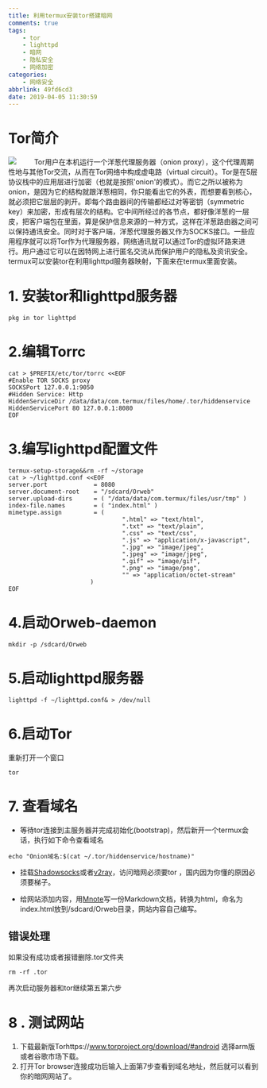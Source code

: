 ```yaml
---
title: 利用termux安装tor搭建暗网
comments: true
tags:
    - tor
    - lighttpd
    - 暗网
    - 隐私安全
    - 网络加密
categories:
    - 网络安全
abbrlink: 49fd6cd3
date: 2019-04-05 11:30:59
---
```


Tor简介
====
![](https://i.bmp.ovh/imgs/2019/04/07b5c785087abb9c.jpg)
&emsp;&emsp; Tor用户在本机运行一个洋葱代理服务器（onion proxy），这个代理周期性地与其他Tor交流，从而在Tor网络中构成虚电路（virtual circuit）。Tor是在5层协议栈中的应用层进行加密（也就是按照'onion'的模式）。而它之所以被称为onion，是因为它的结构就跟洋葱相同，你只能看出它的外表，而想要看到核心，就必须把它层层的剥开。即每个路由器间的传输都经过对等密钥（symmetric key）来加密，形成有层次的结构。它中间所经过的各节点，都好像洋葱的一层皮，把客户端包在里面，算是保护信息来源的一种方式，这样在洋葱路由器之间可以保持通讯安全。同时对于客户端，洋葱代理服务器又作为SOCKS接口。一些应用程序就可以将Tor作为代理服务器，网络通讯就可以通过Tor的虚拟环路来进行。用户通过它可以在因特网上进行匿名交流从而保护用户的隐私及资讯安全。
  termux可以安装tor在利用lighttpd服务器映射，下面来在termux里面安装。
<escape><!-- more --></escape>

# 1. 安装tor和lighttpd服务器
```
pkg in tor lighttpd 
```
# 2.编辑Torrc
```
cat > $PREFIX/etc/tor/torrc <<EOF
#Enable TOR SOCKS proxy
SOCKSPort 127.0.0.1:9050
#Hidden Service: Http
HiddenServiceDir /data/data/com.termux/files/home/.tor/hiddenservice
HiddenServicePort 80 127.0.0.1:8080
EOF
```
# 3.编写lighttpd配置文件
```
termux-setup-storage&&rm -rf ~/storage
cat > ~/lighttpd.conf <<EOF
server.port             = 8080
server.document-root    = "/sdcard/Orweb"
server.upload-dirs      = ( "/data/data/com.termux/files/usr/tmp" )
index-file.names        = ( "index.html" )
mimetype.assign         = (
                                ".html" => "text/html",
                                ".txt" => "text/plain",
                                ".css" => "text/css",
                                ".js" => "application/x-javascript",
                                ".jpg" => "image/jpeg",
                                ".jpeg" => "image/jpeg",
                                ".gif" => "image/gif",
                                ".png" => "image/png",
                                "" => "application/octet-stream"
                       )
EOF
```
# 4.启动Orweb-daemon
```
mkdir -p /sdcard/Orweb
```
# 5.启动lighttpd服务器
```
lighttpd -f ~/lighttpd.conf& > /dev/null
```
# 6.启动Tor
重新打开一个窗口
```
tor
```
# 7. 查看域名
* 等待tor连接到主服务器并完成初始化(bootstrap)，然后新开一个termux会话，执行如下命令查看域名
```
echo "Onion域名:$(cat ~/.tor/hiddenservice/hostname)"
```
* 挂载[Shadowsocks](https://pzb568.github.io/2018/11/08/ss%E7%B3%BB%E5%88%97%E8%BD%AF%E4%BB%B6%E5%88%86%E4%BA%AB%E5%8F%8A%E4%BD%BF%E7%94%A8/)或者[v2ray](https://pzb568.github.io/2018/11/09/v2ray%E7%9A%84%E4%BD%BF%E7%94%A8%E4%B8%8E%E5%88%86%E4%BA%AB/)，访问暗网必须要tor ，国内因为你懂的原因必须要梯子。

* 给网站添加内容，用[Mnote](https://www.coolapk.com/apk/com.hjq.md)写一份Markdown文档，转换为html，命名为index.html放到/sdcard/Orweb目录，网站内容自己编写。

## 错误处理

如果没有成功或者报错删除.tor文件夹
```
rm -rf .tor
```
再次启动服务器和tor继续第五第六步

# 8 . 测试网站
1. 下载最新版Torhttps://www.torproject.org/download/#android 选择arm版或者谷歌市场下载。
2. 打开Tor browser连接成功后输入上面第7步查看到域名地址，然后就可以看到你的暗网网站了。

